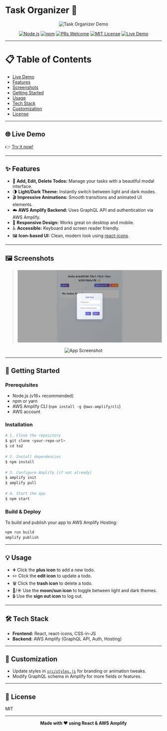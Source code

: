 # Task Organizer 🚀

<p align="center">
  <img src="https://user-images.githubusercontent.com/placeholder/demo.gif" alt="Task Organizer Demo" width="600"/>
</p>

<p align="center">
  <a href="https://nodejs.org/"><img src="https://img.shields.io/badge/node-%3E=16.0.0-green" alt="Node.js"/></a>
  <a href="https://www.npmjs.com/"><img src="https://img.shields.io/badge/npm-%3E=8.0.0-blue" alt="npm"/></a>
  <a href="https://github.com/your-repo-url"><img src="https://img.shields.io/badge/PRs-welcome-brightgreen.svg?style=flat-square" alt="PRs Welcome"/></a>
  <a href="https://opensource.org/licenses/MIT"><img src="https://img.shields.io/badge/License-MIT-yellow.svg" alt="MIT License"/></a>
  <a href="https://ducw57hy5e1fh.cloudfront.net/"><img src="https://img.shields.io/badge/Live%20Demo-Online-success" alt="Live Demo"/></a>
</p>

---

# 📋 Table of Contents
- [Live Demo](#live-demo)
- [Features](#features)
- [Screenshots](#screenshots)
- [Getting Started](#getting-started)
- [Usage](#usage)
- [Tech Stack](#tech-stack)
- [Customization](#customization)
- [License](#license)

---

## 🌐 Live Demo

👉 [Try it now!](https://ducw57hy5e1fh.cloudfront.net/)

---

## ✨ Features

- 📝 **Add, Edit, Delete Todos:** Manage your tasks with a beautiful modal interface.
- 🌗 **Light/Dark Theme:** Instantly switch between light and dark modes.
- 🎬 **Impressive Animations:** Smooth transitions and animated UI elements.
- ☁️ **AWS Amplify Backend:** Uses GraphQL API and authentication via AWS Amplify.
- 📱 **Responsive Design:** Works great on desktop and mobile.
- ♿ **Accessible:** Keyboard and screen reader friendly.
- 🖼️ **Icon-based UI:** Clean, modern look using [react-icons](https://react-icons.github.io/react-icons/).

---

## 🖼️ Screenshots

> ![landing page](image.png)

<p align="center">
  <img src="https://user-images.githubusercontent.com/placeholder/screenshot.png" alt="App Screenshot" width="600"/>
</p>

---

## 🚀 Getting Started

### Prerequisites

- Node.js (v16+ recommended)
- npm or yarn
- AWS Amplify CLI (`npm install -g @aws-amplify/cli`)
- AWS account

### Installation

```bash
# 1. Clone the repository
$ git clone <your-repo-url>
$ cd to2

# 2. Install dependencies
$ npm install

# 3. Configure Amplify (if not already)
$ amplify init
$ amplify pull

# 4. Start the app
$ npm start
```

### Build & Deploy

To build and publish your app to AWS Amplify Hosting:

```bash
npm run build
amplify publish
```

---

## 💡 Usage

- ➕ Click the **plus icon** to add a new todo.
- ✏️ Click the **edit icon** to update a todo.
- 🗑️ Click the **trash icon** to delete a todo.
- 🌙/☀️ Use the **moon/sun icon** to toggle between light and dark themes.
- 🔒 Use the **sign out icon** to log out.

---

## 🛠️ Tech Stack

- **Frontend:** React, react-icons, CSS-in-JS
- **Backend:** AWS Amplify (GraphQL API, Auth, Hosting)

---

## 🎨 Customization

- Update styles in [`src/styles.js`](src/styles.js) for branding or animation tweaks.
- Modify GraphQL schema in Amplify for more fields or features.

---

## 📄 License

MIT

---

<p align="center">
  <b>Made with ❤️ using React & AWS Amplify</b>
</p>
